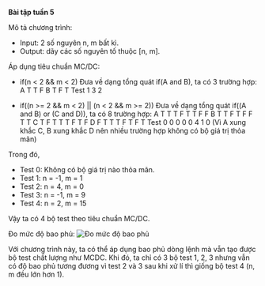 **Bài tập tuần 5**

Mô tả chương trình:

 - Input: 2 số nguyên n, m bất kì.
 - Output: dãy các số nguyên tố thuộc [n, m].

Áp dụng tiêu chuẩn MC/DC:

 - if(n < 2 && m < 2)
Đưa về dạng tổng quát if(A and B), ta có 3 trường hợp:
A		T	T	F
B		T	F	T
Test	1	3	2

 - if((n >= 2 && m < 2) || (n < 2 && m >= 2))
Đưa về dạng tổng quát if((A and B) or (C and D)), ta có 8 trường hợp:
A		T	T	T	F	T	T	F	F
B		T	T	F	T	F	F	T	T
C		T	F	T	T	T	F	T	F
D		F	T	T	T	F	T	F	T
Test	0	0	0	0	0	4	1	0
(Vì A xung khắc C, B xung khắc D nên nhiều trường hợp không có bộ giá trị thỏa mãn)

Trong đó,

 - Test 0: Không có bộ giá trị nào thỏa mãn.
 - Test 1: n = -1, m = 1
 - Test 2: n =  4, m = 0
 - Test 3: n = -1, m = 9
 - Test 4: n =  2, m = 15

Vậy ta có 4 bộ test theo tiêu chuẩn MC/DC.

Đo mức độ bao phủ:
![Đo mức độ bao phủ](https://github.com/vutung189/int3117-2016/blob/master/LeDuyMinh/BT2/DoDoBaoPhu.png)

Với chương trình này, ta có thể áp dụng bao phủ dòng lệnh mà vẫn tạo được bộ test chất lượng như MCDC. Khi đó, ta chỉ có 3 bộ test 1, 2, 3 nhưng vẫn có độ bao phủ tương đương vì test 2 và 3 sau khi xử lí
thì giống bộ test 4 (n, m đều lớn hơn 1).